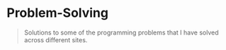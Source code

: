 # Problem-Solving

> Solutions to some of the programming problems that I have solved across different sites.

